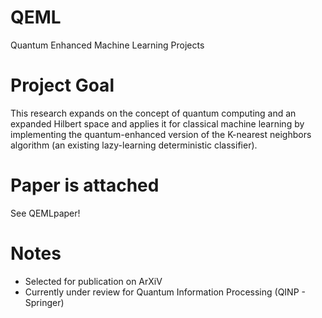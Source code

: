 # QEML
Quantum Enhanced Machine Learning Projects

# Project Goal

This research expands on the concept of quantum computing and an expanded Hilbert space and applies it for classical machine learning by implementing the quantum-enhanced version of the K-nearest neighbors algorithm (an existing lazy-learning deterministic classifier).


# Paper is attached

See QEMLpaper!


# Notes
- Selected for publication on ArXiV
- Currently under review for Quantum Information Processing (QINP - Springer)


